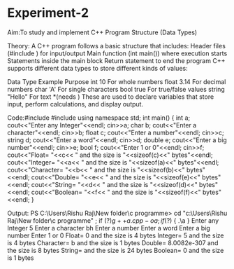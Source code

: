 # Experiment-2
Aim:To study and implement C++ Program Structure (Data Types)

Theory: A C++ program follows a basic structure that includes:
Header files (#include <iostream>) for input/output
Main function (int main()) where execution starts
Statements inside the main block
Return statement to end the program
C++ supports different data types to store different kinds of values:

Data Type	Example	Purpose
int	10	For whole numbers
float	3.14	For decimal numbers
char	'A'	For single characters
bool	true	For true/false values
string	"Hello"	For text *(needs <string>)
These are used to declare variables that store input, perform calculations, and display output.

Code:#include<iostream>
#include<string>
using namespace std;
int main()
{
    int a;
    cout<<"Enter any Integer"<<endl;
    cin>>a;
    char b;
    cout<<"Enter a character"<<endl;
    cin>>b;
    float c;
    cout<<"Enter a number"<<endl;
    cin>>c;
    string d;
    cout<<"Enter a word"<<endl;
    cin>>d;
    double e;
    cout<<"Enter a big number"<<endl;
    cin>>e;
    bool f;
    cout<<"Enter 1 or 0"<<endl;
    cin>>f;
    cout<<"Float= "<<c<< " and the size is "<<sizeof(c)<<" bytes"<<endl;
    cout<<"Integer= "<<a<< " and the size is "<<sizeof(a)<<" bytes"<<endl;
    cout<<"Character= "<<b<< " and the size is "<<sizeof(b)<<" bytes"<<endl;
    cout<<"Double= "<<e<< " and the size is "<<sizeof(e)<<" bytes"<<endl;
    cout<<"String= "<<d<< " and the size is "<<sizeof(d)<<" bytes"<<endl;
    cout<<"Boolean= "<<f<< " and the size is "<<sizeof(f)<<" bytes"<<endl;
}    

Output: PS C:\Users\Rishu Raj\New folder\c programme> cd "c:\Users\Rishu Raj\New folder\c programme\" ; if ($?) { g++ a.cpp -o a } ; if ($?) { .\a }
Enter any Integer
5
Enter a character
bh
Enter a number
Enter a word
Enter a big number
Enter 1 or 0
Float= 0 and the size is 4 bytes
Integer= 5 and the size is 4 bytes
Character= b and the size is 1 bytes
Double= 8.0082e-307 and the size is 8 bytes
String=  and the size is 24 bytes
Boolean= 0 and the size is 1 bytes
